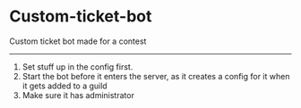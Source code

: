 # Custom-ticket-bot
Custom ticket bot made for a contest

____________________________________


1. Set stuff up in the config first.
2. Start the bot before it enters the server, as it creates a config for it when it gets added to a guild
3. Make sure it has administrator
